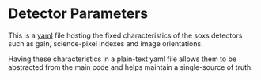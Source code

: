 # Detector Parameters

This is a [yaml](https://yaml.org/) file hosting the fixed characteristics of the soxs detectors such as gain, science-pixel indexes and image orientations.

Having these characteristics in a plain-text yaml file allows them to be abstracted from the main code and helps maintain a single-source of truth.

